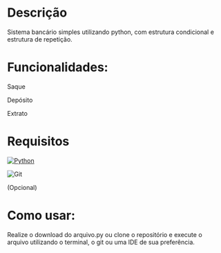 # Descrição

Sistema bancário simples utilizando python, com estrutura condicional e estrutura de repetição.

# Funcionalidades:

Saque

Depósito

Extrato

# Requisitos

[![Python](https://img.shields.io/badge/Python-FFD43B?style=for-the-badge&logo=python&logoColor=blue)](https://www.python.org/)

![Git](https://img.shields.io/badge/Git-FF0000?style=for-the-badge&logo=Git&logoColor=white) 

(Opcional)


# Como usar:

Realize o download do arquivo.py ou clone o repositório e execute o arquivo utilizando o terminal, o git ou uma IDE de sua preferência.

